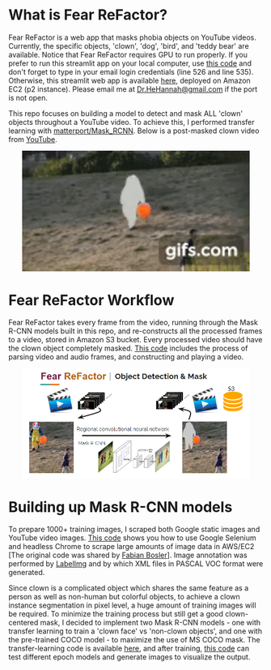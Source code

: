 # What is Fear ReFactor?
Fear ReFactor is a web app that masks phobia objects on YouTube videos. Currently, the specific objects, 'clown', 'dog', 'bird', and 'teddy bear' are available.
Notice that Fear ReFactor requires GPU to run properly. If you prefer to run this streamlit app on your local computer, use [this code](https://github.com/HannahhoHe/Fear-ReFactor-Mask-R-CNN-Transfer-Learning/blob/master/FearReFactor_streamlit_pub.py) and don't forget to type in your email login credentials (line 526 and line 535). Otherwise, this streamlit web app is available [here](https://52.34.156.240:8501), deployed on Amazon EC2 (p2 instance). Please email me at Dr.HeHannah@gmail.com if the port is not open.   

This repo focuses on building a model to detect and mask ALL 'clown' objects throughout a YouTube video. To achieve this, I performed transfer learning with [matterport/Mask_RCNN](https://github.com/matterport/Mask_RCNN). Below is a post-masked clown video from [YouTube](https://www.youtube.com/watch?v=GGOMD2DlJUY&t=107s).  

<p align="center">
  <img align="middle" width="450" src="gif_small.gif">
</p>

# Fear ReFactor Workflow
Fear ReFactor takes every frame from the video, running through the Mask R-CNN models built in this repo, and re-constructs all the processed frames to a video, stored in Amazon S3 bucket. Every processed video should have the clown object completely masked. [This code](https://github.com/HannahhoHe/Fear-ReFactor-Mask-R-CNN-Transfer-Learning/blob/master/vid-im.ipynb) includes the process of parsing video and audio frames, and constructing and playing a video.    

<p align="center">
  <img align="middle" width="450" src="flow.PNG">
</p>

# Building up Mask R-CNN models 
To prepare 1000+ training images, I scraped both Google static images and YouTube video images. [This code](https://github.com/HannahhoHe/Fear-ReFactor-Mask-R-CNN-Transfer-Learning/blob/master/google-im.ipynb) shows you how to use Google Selenium and headless Chrome to scrape large amounts of image data in AWS/EC2 [The original code was shared by [Fabian Bosler](https://towardsdatascience.com/image-scraping-with-python-a96feda8af2d)]. Image annotation was performed by [LabelImg](https://github.com/tzutalin/labelImg) and by which XML files in PASCAL VOC format were generated.

Since clown is a complicated object which shares the same feature as a person as well as non-human but colorful objects, to achieve a clown instance segmentation in pixel level, a huge amount of training images will be required. To minimize the training process but still get a good clown-centered mask, I decided to implement two Mask R-CNN models - one with transfer learning to train a 'clown face' vs 'non-clown objects', and one with the pre-trained COCO model - to maximize the use of MS COCO mask. The transfer-learning code is available [here](https://github.com/HannahhoHe/Fear-ReFactor-Mask-R-CNN-Transfer-Learning/blob/master/train.ipynb), and after training, [this code](https://github.com/HannahhoHe/Fear-ReFactor-Mask-R-CNN-Transfer-Learning/blob/master/test.ipynb) can test different epoch models and generate images to visualize the output.         

